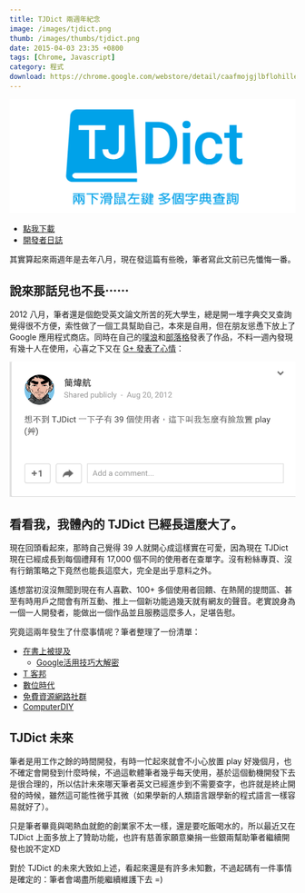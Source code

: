 ```yaml
---
title: TJDict 兩週年紀念
image: /images/tjdict.png
thumb: /images/thumbs/tjdict.png
date: 2015-04-03 23:35 +0800
tags: [Chrome, Javascript]
category: 程式
download: https://chrome.google.com/webstore/detail/caafmojgjlbflohillejdmnghkpcjjpp?hl=zh-TW
---
```


![](/images/tjdict.png)

- [點我下載](https://chrome.google.com/webstore/detail/caafmojgjlbflohillejdmnghkpcjjpp?hl=zh-TW)
- [開發者日誌](http://tjdict.me)

其實算起來兩週年是去年八月，現在發這篇有些晚，筆者寫此文前已先懺悔一番。

## 說來那話兒也不長⋯⋯

2012 八月，筆者還是個飽受英文論文所苦的死大學生，總是開一堆字典交叉查詢覺得很不方便，索性做了一個工具幫助自己，本來是自用，但在朋友慫恿下放上了 Google 應用程式商店。同時在自己的[噗浪](http://www.plurk.com/p/h2o8zi)和[部落格](/2012/08/17/tjdict-english-chinese-dictionary-for-chrome/)發表了作品，不料一週內發現有幾十人在使用，心喜之下又在 [G+ 發表了心情](https://plus.google.com/+%E7%B0%A1%E7%85%92%E8%88%AATJ/posts/jY9trCpqas9)：

![](/images/tjdict_plus.png)

## 看看我，我體內的 TJDict 已經長這麼大了。

現在回頭看起來，那時自己覺得 39 人就開心成這樣實在可愛，因為現在 TJDict 現在已經成長到每個禮拜有 17,000 個不同的使用者在查單字。沒有粉絲專頁、沒有行銷策略之下竟然也能長這麼大，完全是出乎意料之外。

遙想當初沒沒無聞到現在有人喜歡、100+ 多個使用者回饋、在熱鬧的提問區、甚至有時用戶之間會有所互動、推上一個新功能過幾天就有網友的聲音。老實說身為一個一人開發者，能做出一個作品並且服務這麼多人，足堪告慰。

究竟這兩年發生了什麼事情呢？筆者整理了一份清單：

- [在書上被提及](https://books.google.com.tw/books?id=YpCYBAAAQBAJ&pg=PA142&dq=TJDict&hl=en&sa=X&ei=98QeVZb6FsLvmAWNvoCgAg&ved=0CCoQ6AEwAQ#v=onepage&q=TJDict&f=false)
  - [Google活用技巧大解密](http://www.books.com.tw/products/0010648438)
- [T 客邦](http://www.techbang.com/posts/16612-dictionary-of-core-cloud)
- [數位時代](http://www.bnext.com.tw/article/view/id/31079)
- [免費資源網路社群](http://free.com.tw/tjdict/)
- [ComputerDIY](http://www.computerdiy.com.tw/all-articles/download-search/2927-tjdict)

## TJDict 未來

筆者是用工作之餘的時間開發，有時一忙起來就會不小心放置 play 好幾個月，也不確定會開發到什麼時候，不過這軟體筆者幾乎每天使用，基於這個動機開發下去是很合理的，所以估計未來哪天筆者英文已經進步到不需要查字，也許就是終止開發的時候，雖然這可能性微乎其微（如果學新的人類語言跟學新的程式語言一樣容易就好了）。

只是筆者畢竟與喝熱血就飽的創業家不太一樣，還是要吃飯喝水的，所以最近又在 TJDict 上面多放上了贊助功能，也許有慈善家願意樂捐一些銀兩幫助筆者繼續開發也說不定XD

對於 TJDict 的未來大致如上述，看起來還是有許多未知數，不過起碼有一件事情是確定的：筆者會竭盡所能繼續維護下去 =)
